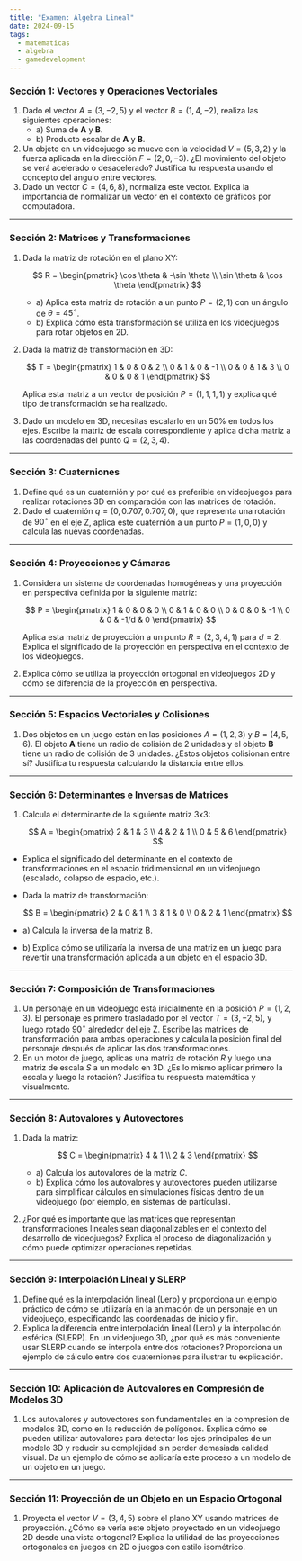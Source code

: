 ```yaml
---
title: "Examen: Álgebra Lineal"
date: 2024-09-15
tags:
  - matematicas
  - algebra
  - gamedevelopment
---
```

### **Sección 1: Vectores y Operaciones Vectoriales**

1. Dado el vector $A = (3, -2, 5)$ y el vector $B = (1, 4, -2)$, realiza las siguientes operaciones:
    - a) Suma de **A** y **B**.
    - b) Producto escalar de **A** y **B**.
2. Un objeto en un videojuego se mueve con la velocidad $V = (5, 3, 2)$ y la fuerza aplicada en la dirección $F = (2, 0, -3)$. ¿El movimiento del objeto se verá acelerado o desacelerado? Justifica tu respuesta usando el concepto del ángulo entre vectores.
3. Dado un vector $C = (4, 6, 8)$, normaliza este vector. Explica la importancia de normalizar un vector en el contexto de gráficos por computadora.

---

### **Sección 2: Matrices y Transformaciones**

1. Dada la matriz de rotación en el plano XY:
    
    $$
    R = \begin{pmatrix}
    \cos \theta & -\sin \theta \\
    \sin \theta & \cos \theta
    \end{pmatrix}
    $$
    
    - a) Aplica esta matriz de rotación a un punto $P = (2, 1)$ con un ángulo de $θ = 45^\circ$.
    - b) Explica cómo esta transformación se utiliza en los videojuegos para rotar objetos en 2D.
2. Dada la matriz de transformación en 3D:
    
    $$
    T = \begin{pmatrix}
    1 & 0 & 0 & 2 \\
    0 & 1 & 0 & -1 \\
    0 & 0 & 1 & 3 \\
    0 & 0 & 0 & 1 
    \end{pmatrix}
    $$
    
    Aplica esta matriz a un vector de posición $P = (1, 1, 1, 1)$ y explica qué tipo de transformación se ha realizado.
    
3. Dado un modelo en 3D, necesitas escalarlo en un 50% en todos los ejes. Escribe la matriz de escala correspondiente y aplica dicha matriz a las coordenadas del punto $Q = (2, 3, 4)$.

---

### **Sección 3: Cuaterniones**

1. Define qué es un cuaternión y por qué es preferible en videojuegos para realizar rotaciones 3D en comparación con las matrices de rotación.
2. Dado el cuaternión $q=(0,0.707,0.707,0)$, que representa una rotación de $90^\circ$ en el eje Z, aplica este cuaternión a un punto $P = (1, 0, 0)$ y calcula las nuevas coordenadas.

---

### **Sección 4: Proyecciones y Cámaras**

1. Considera un sistema de coordenadas homogéneas y una proyección en perspectiva definida por la siguiente matriz:
    
    $$
    P = \begin{pmatrix}
    1 & 0 & 0 & 0 \\
    0 & 1 & 0 & 0 \\
    0 & 0 & 0 & -1 \\
    0 & 0 & -1/d & 0
    \end{pmatrix}
    $$
    
    Aplica esta matriz de proyección a un punto $R = (2, 3, 4, 1)$ para $d=2$. Explica el significado de la proyección en perspectiva en el contexto de los videojuegos.
    
2. Explica cómo se utiliza la proyección ortogonal en videojuegos 2D y cómo se diferencia de la proyección en perspectiva.

---

### **Sección 5: Espacios Vectoriales y Colisiones**

1. Dos objetos en un juego están en las posiciones $A = (1, 2, 3)$ y $B = (4, 5, 6)$. El objeto **A** tiene un radio de colisión de 2 unidades y el objeto **B** tiene un radio de colisión de 3 unidades. ¿Estos objetos colisionan entre sí? Justifica tu respuesta calculando la distancia entre ellos.

---

### **Sección 6: Determinantes e Inversas de Matrices**

1. Calcula el determinante de la siguiente matriz 3x3:
    
    $$
    A = \begin{pmatrix}
    2 & 1 & 3 \\
    4 & 2 & 1 \\
    0 & 5 & 6
    \end{pmatrix}
    $$
    
- Explica el significado del determinante en el contexto de transformaciones en el espacio tridimensional en un videojuego (escalado, colapso de espacio, etc.).
- Dada la matriz de transformación:
    
    $$
    B = \begin{pmatrix}
    2 & 0 & 1 \\
    3 & 1 & 0 \\
    0 & 2 & 1
    \end{pmatrix}
    $$
    
- a) Calcula la inversa de la matriz B.
- b) Explica cómo se utilizaría la inversa de una matriz en un juego para revertir una transformación aplicada a un objeto en el espacio 3D.

---

### **Sección 7: Composición de Transformaciones**

1. Un personaje en un videojuego está inicialmente en la posición $P = (1, 2, 3)$. El personaje es primero trasladado por el vector $T = (3, -2, 5)$, y luego rotado $90^\circ$ alrededor del eje Z. Escribe las matrices de transformación para ambas operaciones y calcula la posición final del personaje después de aplicar las dos transformaciones.
2. En un motor de juego, aplicas una matriz de rotación $R$ y luego una matriz de escala $S$ a un modelo en 3D. ¿Es lo mismo aplicar primero la escala y luego la rotación? Justifica tu respuesta matemática y visualmente.

---

### **Sección 8: Autovalores y Autovectores**

1. Dada la matriz:
    
    $$
    C = \begin{pmatrix}
    4 & 1 \\
    2 & 3
    \end{pmatrix}
    $$
    
    - a) Calcula los autovalores de la matriz $C$.        
    - b) Explica cómo los autovalores y autovectores pueden utilizarse para simplificar cálculos en simulaciones físicas dentro de un videojuego (por ejemplo, en sistemas de partículas).
2. ¿Por qué es importante que las matrices que representan transformaciones lineales sean diagonalizables en el contexto del desarrollo de videojuegos? Explica el proceso de diagonalización y cómo puede optimizar operaciones repetidas.

---

### **Sección 9: Interpolación Lineal y SLERP**

1. Define qué es la interpolación lineal (Lerp) y proporciona un ejemplo práctico de cómo se utilizaría en la animación de un personaje en un videojuego, especificando las coordenadas de inicio y fin.
2. Explica la diferencia entre interpolación lineal (Lerp) y la interpolación esférica (SLERP). En un videojuego 3D, ¿por qué es más conveniente usar SLERP cuando se interpola entre dos rotaciones? Proporciona un ejemplo de cálculo entre dos cuaterniones para ilustrar tu explicación.

---

### **Sección 10: Aplicación de Autovalores en Compresión de Modelos 3D**

1. Los autovalores y autovectores son fundamentales en la compresión de modelos 3D, como en la reducción de polígonos. Explica cómo se pueden utilizar autovalores para detectar los ejes principales de un modelo 3D y reducir su complejidad sin perder demasiada calidad visual. Da un ejemplo de cómo se aplicaría este proceso a un modelo de un objeto en un juego.

---

### **Sección 11: Proyección de un Objeto en un Espacio Ortogonal**

1. Proyecta el vector $V = (3, 4, 5)$ sobre el plano XY usando matrices de proyección. ¿Cómo se vería este objeto proyectado en un videojuego 2D desde una vista ortogonal? Explica la utilidad de las proyecciones ortogonales en juegos en 2D o juegos con estilo isométrico.